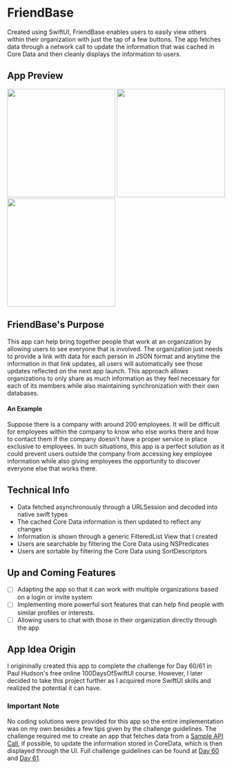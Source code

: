 # FriendBase

Created using SwiftUI, FriendBase enables users to easily view others within their organization with just the tap of a few buttons. The app fetches data through a network call to update the information that was cached in Core Data and then cleanly displays the information to users.

## App Preview
<img src='https://imgur.com/gI3ykt2.gif' width='250'/> <img src='https://imgur.com/0LFJUId.gif' width='250'/> <img src='https://imgur.com/65Cdi4n.gif' width='250'/>

## FriendBase's Purpose
This app can help bring together people that work at an organization by allowing users to see everyone that is involved. The organization just needs to provide a link with data for each person in JSON format and anytime the information in that link updates, all users will automatically see those updates reflected on the next app launch. This approach allows organizations to only share as much information as they feel necessary for each of its members while also maintaining synchronization with their own databases.

#### An Example
Suppose there is a company with around 200 employees. It will be difficult for employees within the company to know who else works there and how to contact them if the company doesn't have a proper service in place exclusive to employees. In such situations, this app is a perfect solution as it could prevent users outside the company from accessing key employee information while also giving employees the opportunity to discover everyone else that works there.

## Technical Info
- Data fetched asynchronously through a URLSession and decoded into native swift types
- The cached Core Data information is then updated to reflect any changes
- Information is shown through a generic FilteredList View that I created
- Users are searchable by filtering the Core Data using NSPredicates
- Users are sortable by filtering the Core Data using SortDescriptors

## Up and Coming Features
- [ ] Adapting the app so that it can work with multiple organizations based on a login or invite system
- [ ] Implementing more powerful sort features that can help find people with similar profiles or interests.
- [ ] Allowing users to chat with those in their organization directly through the app

## App Idea Origin
I origininally created this app to complete the challenge for Day 60/61 in Paul Hudson's free online 100DaysOfSwiftUI course. However, I later decided to take this project further as I acquired more SwiftUI skills and realized the potential it can have.

### Important Note
No coding solutions were provided for this app so the entire implementation was on my own besides a few tips given by the challenge guidelines. The challenge required me to create an app that fetches data from a [Sample API Call](https://www.hackingwithswift.com/samples/friendface.json), if possible, to update the information stored in CoreData, which is then displayed through the UI. Full challenge guidelines can be found at [Day 60](https://www.hackingwithswift.com/guide/ios-swiftui/5/3/challenge) and [Day 61](https://www.hackingwithswift.com/100/swiftui/61).
